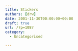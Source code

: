 ```yaml
---
title: Stickers
authors: [drw]
date: 2001-11-30T00:00:00+00:00
draft: true
url: /?p=1087
category:
  - Uncategorised

---
```

